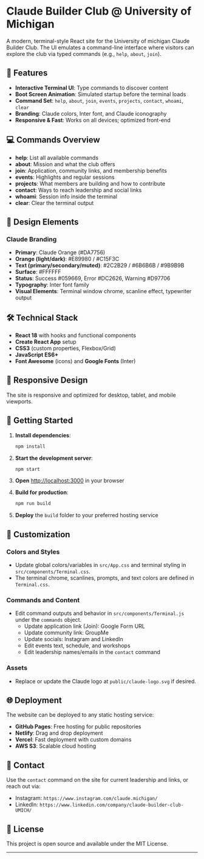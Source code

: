 # Claude Builder Club @ University of Michigan

A modern, terminal-style React site for the  University of michigan Claude Builder Club. The UI emulates a command-line interface where visitors can explore the club via typed commands (e.g., `help`, `about`, `join`).

## 🚀 Features

- **Interactive Terminal UI**: Type commands to discover content
- **Boot Screen Animation**: Simulated startup before the terminal loads
- **Command Set**: `help`, `about`, `join`, `events`, `projects`, `contact`, `whoami`, `clear`
- **Branding**: Claude colors, Inter font, and Claude iconography
- **Responsive & Fast**: Works on all devices; optimized front-end

## 💻 Commands Overview

- **help**: List all available commands
- **about**: Mission and what the club offers
- **join**: Application, community links, and membership benefits
- **events**: Highlights and regular sessions
- **projects**: What members are building and how to contribute
- **contact**: Ways to reach leadership and social links
- **whoami**: Session info inside the terminal
- **clear**: Clear the terminal output

## 🎨 Design Elements

### Claude Branding
- **Primary**: Claude Orange (#DA7756)
- **Orange (light/dark)**: #E89980 / #C15F3C
- **Text (primary/secondary/muted)**: #2C2B29 / #6B6B6B / #9B9B9B
- **Surface**: #FFFFFF
- **Status**: Success #059669, Error #DC2626, Warning #D97706
- **Typography**: Inter font family
- **Visual Elements**: Terminal window chrome, scanline effect, typewriter output

## 🛠️ Technical Stack

- **React 18** with hooks and functional components
- **Create React App** setup
- **CSS3** (custom properties, Flexbox/Grid)
- **JavaScript ES6+**
- **Font Awesome** (icons) and **Google Fonts** (Inter)

## 📱 Responsive Design

The site is responsive and optimized for desktop, tablet, and mobile viewports.

## 🚀 Getting Started

1. **Install dependencies**:
   ```bash
   npm install
   ```

2. **Start the development server**:
   ```bash
   npm start
   ```

3. **Open** [http://localhost:3000](http://localhost:3000) in your browser

4. **Build for production**:
   ```bash
   npm run build
   ```

5. **Deploy** the `build` folder to your preferred hosting service

## 📝 Customization

### Colors and Styles
- Update global colors/variables in `src/App.css` and terminal styling in `src/components/Terminal.css`.
- The terminal chrome, scanlines, prompts, and text colors are defined in `Terminal.css`.

### Commands and Content
- Edit command outputs and behavior in `src/components/Terminal.js` under the `commands` object.
  - Update application link (Join): Google Form URL
  - Update community link: GroupMe
  - Update socials: Instagram and LinkedIn
  - Edit events text, schedule, and workshops
  - Edit leadership names/emails in the `contact` command

### Assets
- Replace or update the Claude logo at `public/claude-logo.svg` if desired.

## 🌐 Deployment

The website can be deployed to any static hosting service:
- **GitHub Pages**: Free hosting for public repositories
- **Netlify**: Drag and drop deployment
- **Vercel**: Fast deployment with custom domains
- **AWS S3**: Scalable cloud hosting

## 📧 Contact

Use the `contact` command on the site for current leadership and links, or reach out via:
- Instagram: `https://www.instagram.com/claude.michigan/`
- LinkedIn: `https://www.linkedin.com/company/claude-builder-club-UMICH/`


## 📄 License

This project is open source and available under the MIT License.

---
